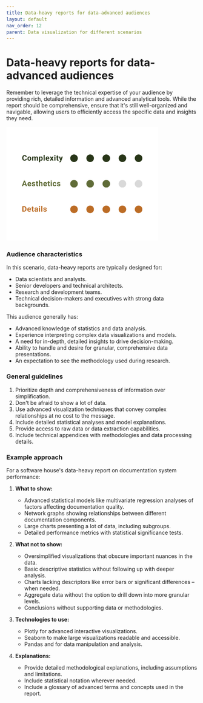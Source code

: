 ```yaml
---
title: Data-heavy reports for data-advanced audiences
layout: default
nav_order: 12
parent: Data visualization for different scenarios
---
```

# Data-heavy reports for data-advanced audiences

Remember to leverage the technical expertise of your audience by providing rich, detailed information and advanced analytical tools. While the report should be comprehensive, ensure that it's still well-organized and navigable, allowing users to efficiently access the specific data and insights they need.

![5/5 complexity, 3/5 aesthetics, 5/5 details](https://github.com/goooral/data_visualization_with_python/blob/main/images/prof2.png?raw=true)

### Audience characteristics
In this scenario, data-heavy reports are typically designed for:
- Data scientists and analysts.
- Senior developers and technical architects.
- Research and development teams.
- Technical decision-makers and executives with strong data backgrounds.

This audience generally has:
- Advanced knowledge of statistics and data analysis.
- Experience interpreting complex data visualizations and models.
- A need for in-depth, detailed insights to drive decision-making.
- Ability to handle and desire for granular, comprehensive data presentations.
- An expectation to see the methodology used during research.

### General guidelines
1. Prioritize depth and comprehensiveness of information over simplification.
2. Don't be afraid to show a lot of data.
3. Use advanced visualization techniques that convey complex relationships at no cost to the message.
4. Include detailed statistical analyses and model explanations.
5. Provide access to raw data or data extraction capabilities.
6. Include technical appendices with methodologies and data processing details.

### Example approach

For a software house's data-heavy report on documentation system performance:

1. **What to show:**
   - Advanced statistical models like multivariate regression analyses of factors affecting documentation quality.
   - Network graphs showing relationships between different documentation components.
   - Large charts presenting a lot of data, including subgroups.
   - Detailed performance metrics with statistical significance tests.

2. **What not to show:**
   - Oversimplified visualizations that obscure important nuances in the data.
   - Basic descriptive statistics without following up with deeper analysis.
   - Charts lacking descriptors like error bars or significant differences – when needed.
   - Aggregate data without the option to drill down into more granular levels.
   - Conclusions without supporting data or methodologies.

3. **Technologies to use:**
   - Plotly for advanced interactive visualizations.
   - Seaborn to make large visualizations readable and accessible.
   - Pandas and for data manipulation and analysis.

4. **Explanations:**
   - Provide detailed methodological explanations, including assumptions and limitations.
   - Include statistical notation wherever needed.
   - Include a glossary of advanced terms and concepts used in the report.